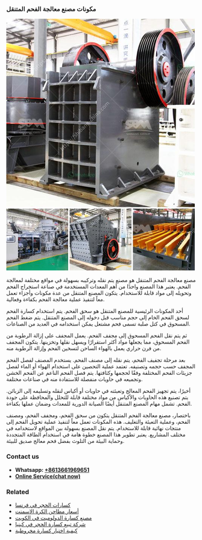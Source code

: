 <h3>مكونات مصنع معالجة الفحم المتنقل</h3><img src='1701854303.jpg' alt=''><p>مصنع معالجة الفحم المتنقل هو مصنع يتم نقله وتركيبه بسهولة في مواقع مختلفة لمعالجة الفحم. يعتبر هذا المصنع واحدًا من أهم المعدات المستخدمة في صناعة استخراج الفحم وتحويله إلى مواد قابلة للاستخدام. يتكون المصنع المتنقل من عدة مكونات وأجزاء تعمل معاً لتنفيذ عملية معالجة الفحم بكفاءة وفعالية.</p><p>أحد المكونات الرئيسية للمصنع المتنقل هو سحق الفحم. يتم استخدام كسارة الفحم لسحق الفحم الخام إلى حجم مناسب قبل دخوله إلى المصنع المتنقل. يتم ضغط الفحم المسحوق في كتل صلبة تسمى فحم مشتعل يمكن استخدامه في العديد من الصناعات.</p><p>ثم يتم نقل الفحم المسحوق إلى مجفف الفحم. يعمل المجفف على إزالة الرطوبة من الفحم المسحوق، مما يجعلها مواد أكثر استقرارًا ويسهل نقلها وتخزينها. يتكون المجفف من فرن حراري يعمل بالهواء الساخن لتسخين الفحم وإزالة الرطوبة منه.</p><p>بعد مرحلة تجفيف الفحم، يتم نقله إلى مصنف الفحم. يستخدم المصنف لفصل الفحم المجفف حسب حجمه وتصنيفه. تعتمد عملية التحصين على استخدام الهواء أو الماء لفصل جزيئات الفحم المختلفة وفقًا لحجمها وكثافتها. يتم فصل الفحم الناعم عن الفحم الخشن وتجميعه في حاويات منفصلة للاستفادة منه في صناعات مختلفة.</p><p>أخيرًا، يتم تجهيز الفحم المعالج وتعبئته في حاويات أو أكياس لنقله وتسليمه إلى الزبائن. يتم تصنيع هذه الحاويات والأكياس من مواد مختلفة قابلة للتحلل والمحافظة على جودة الفحم. تشمل مهام المصنع المتنقل أيضًا الصيانة الدورية للمعدات وضمان عملها بكفاءة.</p><p>باختصار، مصنع معالجة الفحم المتنقل يتكون من سحق الفحم، ومجفف الفحم، ومصنف الفحم، وعملية التعبئة والتغليف. هذه المكونات تعمل معاً لتنفيذ عملية تحويل الفحم إلى منتجات نهائية قابلة للاستخدام. يتم نقل المصنع بسهولة بين المواقع لاستخدامه في مختلف المشاريع. يعتبر تطوير هذا المصنع خطوة هامة في استخدام الطاقة المتجددة وحماية البيئة من التلوث بفضل فحم معالج صديق للبيئة.</p><h3>Contact us</h3><ul><li><strong>Whatsapp:&nbsp;<a href="https://wa.me/8613661969651">+8613661969651</a></strong></li><li><a href="https://swt.shibang-china.com/?git&amp;zhl&amp;مكونات مصنع معالجة الفحم المتنقل"><strong>Online Service(chat now)</strong></a></li></ul><h3>Related</h3><ul><li><a href='كسارات الحجر في فرنسا.md'>كسارات الحجر في فرنسا</a></li><li><a href='أسعار مطاحن الكرة الاسمنت.md'>أسعار مطاحن الكرة الاسمنت</a></li><li><a href='مصنع كسارة الدولوميت في الكويت.md'>مصنع كسارة الدولوميت في الكويت</a></li><li><a href='شركة تبيع كسارة الحجر في كينيا.md'>شركة تبيع كسارة الحجر في كينيا</a></li><li><a href='كيفية اختيار كسارة مخروطية.md'>كيفية اختيار كسارة مخروطية</a></li></ul>